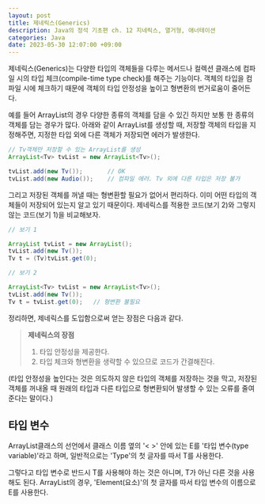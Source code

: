 ```yaml
---
layout: post
title: 제네릭스(Generics)
description: Java의 정석 기초편 ch. 12 지네릭스, 열거형, 애너테이션
categories: Java
date: 2023-05-30 12:07:00 +09:00
---
```

제네릭스(Generics)는 다양한 타입의 객체들을 다루는 메서드나 컬렉션 클래스에 컴파일 시의 타입 체크(compile-time type check)를 해주는 기능이다. 객체의 타입을 컴파일 시에 체크하기 때문에 객체의 타입 안정성을 높이고 형변환의 번거로움이 줄어든다. 

예를 들어 ArrayList의 경우 다양한 종류의 객체를 담을 수 있긴 하지만 보통 한 종류의 객체를 담는 경우가 많다. 아래와 같이 ArrayList를 생성할 때, 저장할 객체의 타입을 지정해주면, 지정한 타입 외에 다른 객체가 저장되면 에러가 발생한다.

```java
// Tv객체만 저장할 수 있는 ArrayList를 생성
ArrayList<Tv> tvList = new ArrayList<Tv>();

tvList.add(new Tv());       // OK
tvList.add(new Audio());    // 컴파일 에러. Tv 외에 다른 타입은 저장 불가
```

그리고 저장된 객체를 꺼낼 때는 형변환할 필요가 없어서 편리하다. 이미 어떤 타입의 객체들이 저장되어 있는지 알고 있기 때문이다. 제네릭스를 적용한 코드(보기 2)와 그렇지 않는 코드(보기 1)을 비교해보자.

```java
// 보기 1

ArrayList tvList = new ArrayList();
tvList.add(new Tv());
Tv t = (Tv)tvList.get(0);
```

```java
// 보기 2

ArrayList<Tv> tvList = new ArrayList<Tv>();
tvList.add(new Tv());
Tv t = tvList.get(0);   // 형변환 불필요 
```

정리하면, 제네릭스를 도입함으로써 얻는 장점은 다음과 같다.

> **제네릭스의 장점**
> 1. 타입 안정성을 제공한다.
> 2. 타입 체크와 형변환을 생략할 수 있으므로 코드가 간결해진다.

(타입 안정성을 높인다는 것은 의도하지 않은 타입의 객체를 저장하는 것을 막고, 저장된 객체를 꺼내올 때 원래의 타입과 다른 타입으로 형변환되어 발생할 수 있는 오류를 줄여준다는 말이다.)


## 타입 변수

ArrayList클래스의 선언에서 클래스 이름 옆의 '< >' 안에 있는 E를 '타입 변수(type variable)'라고 하며, 일반적으로는 'Type'의 첫 글자를 따서 T를 사용한다.

그렇다고 타입 변수로 반드시 T를 사용해야 하는 것은 아니며, T가 아닌 다른 것을 사용해도 된다. ArrayList<E>의 경우, 'Element(요소)'의 첫 글자를 따서 타입 변수의 이름으로 E를 사용한다.
